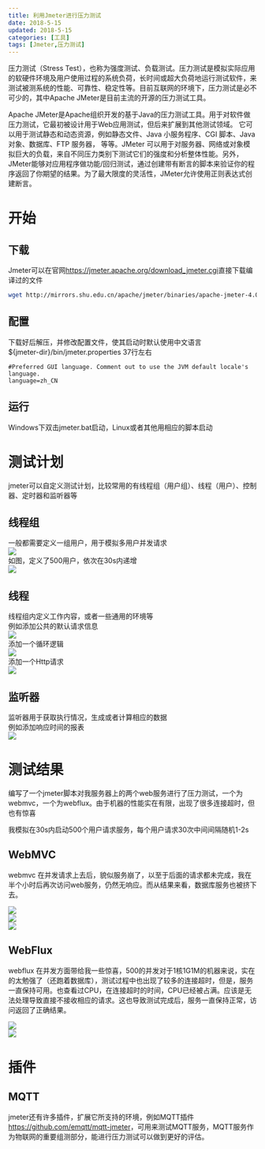 ```yaml
---
title: 利用Jmeter进行压力测试
date: 2018-5-15
updated: 2018-5-15
categories: [工具]
tags: [Jmeter,压力测试]
---
```


压力测试（Stress Test），也称为强度测试、负载测试。压力测试是模拟实际应用的软硬件环境及用户使用过程的系统负荷，长时间或超大负荷地运行测试软件，来测试被测系统的性能、可靠性、稳定性等。目前互联网的环境下，压力测试是必不可少的，其中Apache JMeter是目前主流的开源的压力测试工具。

Apache JMeter是Apache组织开发的基于Java的压力测试工具。用于对软件做压力测试，它最初被设计用于Web应用测试，但后来扩展到其他测试领域。 它可以用于测试静态和动态资源，例如静态文件、Java 小服务程序、CGI 脚本、Java 对象、数据库、FTP 服务器， 等等。JMeter 可以用于对服务器、网络或对象模拟巨大的负载，来自不同压力类别下测试它们的强度和分析整体性能。另外，JMeter能够对应用程序做功能/回归测试，通过创建带有断言的脚本来验证你的程序返回了你期望的结果。为了最大限度的灵活性，JMeter允许使用正则表达式创建断言。

<!-- more -->

# 开始

## 下载
Jmeter可以在官网<https://jmeter.apache.org/download_jmeter.cgi>直接下载编译过的文件    
```bash
wget http://mirrors.shu.edu.cn/apache/jmeter/binaries/apache-jmeter-4.0.zip -O jmeter.zip
```
## 配置
下载好后解压，并修改配置文件，使其启动时默认使用中文语言     
${jmeter-dir}/bin/jmeter.properties 37行左右      
```properties
#Preferred GUI language. Comment out to use the JVM default locale's language.
language=zh_CN
```

## 运行
Windows下双击jmeter.bat启动，Linux或者其他用相应的脚本启动

# 测试计划

jmeter可以自定义测试计划，比较常用的有线程组（用户组）、线程（用户）、控制器、定时器和监听器等

## 线程组
一般都需要定义一组用户，用于模拟多用户并发请求    
![](https://jiangtj.github.io/assets/img/others/jmeter/u1.png)    
如图，定义了500用户，依次在30s内递增    
![](https://jiangtj.github.io/assets/img/others/jmeter/u2.png)   

## 线程
线程组内定义工作内容，或者一些通用的环境等    
例如添加公共的默认请求信息    
![](https://jiangtj.github.io/assets/img/others/jmeter/h1.png)   
添加一个循环逻辑    
![](https://jiangtj.github.io/assets/img/others/jmeter/l.png)   
添加一个Http请求    
![](https://jiangtj.github.io/assets/img/others/jmeter/q1.png)   

## 监听器
监听器用于获取执行情况，生成或者计算相应的数据    
例如添加响应时间的报表     
![](https://jiangtj.github.io/assets/img/others/jmeter/r1.png)  


# 测试结果
编写了一个jmeter脚本对我服务器上的两个web服务进行了压力测试，一个为webmvc，一个为webflux。由于机器的性能实在有限，出现了很多连接超时，但也有惊喜    

我模拟在30s内启动500个用户请求服务，每个用户请求30次中间间隔随机1-2s

## WebMVC

webmvc 在并发请求上去后，貌似服务崩了，以至于后面的请求都未完成，我在半个小时后再次访问web服务，仍然无响应。而从结果来看，数据库服务也被挤下去。   

![](https://jiangtj.github.io/assets/img/others/jmeter/mvc1.png)   
![](https://jiangtj.github.io/assets/img/others/jmeter/mvc2.png)   
![](https://jiangtj.github.io/assets/img/others/jmeter/mvc3.png)   

## WebFlux

webflux 在并发方面带给我一些惊喜，500的并发对于1核1G1M的机器来说，实在的太勉强了（还跑着数据库），测试过程中也出现了较多的连接超时，但是，服务一直保持可用。也查看过CPU，在连接超时的时间，CPU已经被占满。应该是无法处理导致直接不接收相应的请求。这也导致测试完成后，服务一直保持正常，访问返回了正确结果。

![](https://jiangtj.github.io/assets/img/others/jmeter/flux1.png)   
![](https://jiangtj.github.io/assets/img/others/jmeter/flux2.png)   

# 插件

## MQTT

jmeter还有许多插件，扩展它所支持的环境，例如MQTT插件<https://github.com/emqtt/mqtt-jmeter>，可用来测试MQTT服务，MQTT服务作为物联网的重要组测部分，能进行压力测试可以做到更好的评估。


